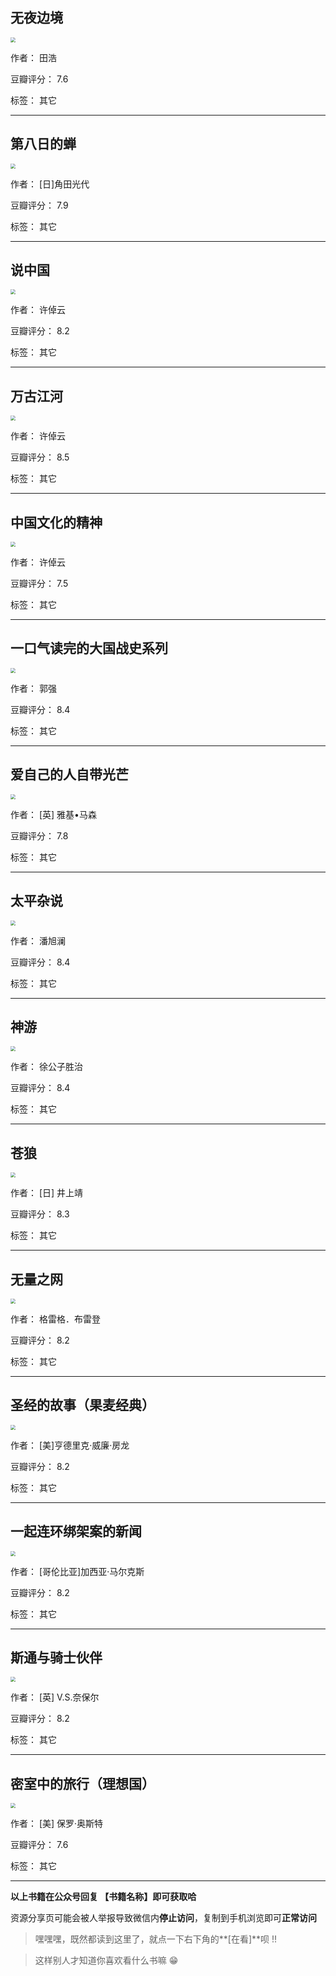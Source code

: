## 无夜边境

<img src="https://www.aibooks.cc/wp-content/uploads/2019/10/2019100904261997.jpg" style="zoom:50%;" />

作者： 田浩

豆瓣评分：  7.6

标签： 其它


---

## 第八日的蝉

<img src="https://www.aibooks.cc/wp-content/uploads/2019/10/20191009042218100.jpg" style="zoom:50%;" />

作者： [日]角田光代

豆瓣评分：  7.9

标签： 其它


---

## 说中国

<img src="https://www.aibooks.cc/wp-content/uploads/2019/10/2019100806494725.jpg" style="zoom:50%;" />

作者： 许倬云 

豆瓣评分：  8.2

标签： 其它


---

## 万古江河

<img src="https://www.aibooks.cc/wp-content/uploads/2019/10/2019100806455058.jpg" style="zoom:50%;" />

作者： 许倬云

豆瓣评分：  8.5

标签： 其它


---

## 中国文化的精神

<img src="https://www.aibooks.cc/wp-content/uploads/2019/10/2019100806415760.jpg" style="zoom:50%;" />

作者： 许倬云 

豆瓣评分：  7.5

标签： 其它


---

## 一口气读完的大国战史系列

<img src="https://www.aibooks.cc/wp-content/uploads/2019/10/2019100806323869.jpg" style="zoom:50%;" />

作者： 郭强

豆瓣评分：  8.4

标签： 其它


---

## 爱自己的人自带光芒

<img src="https://www.aibooks.cc/wp-content/uploads/2019/10/20191008062908100.jpg" style="zoom:50%;" />

作者： [英] 雅基•马森

豆瓣评分：  7.8

标签： 其它


---

## 太平杂说

<img src="https://www.aibooks.cc/wp-content/uploads/2019/10/2019100806244786.jpg" style="zoom:50%;" />

作者： 潘旭澜

豆瓣评分：  8.4

标签： 其它


---

## 神游

<img src="https://www.aibooks.cc/wp-content/uploads/2019/10/2019100806212042.jpg" style="zoom:50%;" />

作者： 徐公子胜治 

豆瓣评分：  8.4

标签： 其它


---

## 苍狼

<img src="https://www.aibooks.cc/wp-content/uploads/2019/10/2019100806153077.jpg" style="zoom:50%;" />

作者： [日] 井上靖

豆瓣评分：  8.3

标签： 其它


---

## 无量之网

<img src="https://www.aibooks.cc/wp-content/uploads/2019/10/2019100806104619.jpg" style="zoom:50%;" />

作者： 格雷格．布雷登

豆瓣评分：  8.2

标签： 其它


---

## 圣经的故事（果麦经典）

<img src="https://www.aibooks.cc/wp-content/uploads/2019/10/201910080606248.jpg" style="zoom:50%;" />

作者： [美]亨德里克·威廉·房龙

豆瓣评分：  8.2

标签： 其它


---

## 一起连环绑架案的新闻

<img src="https://www.aibooks.cc/wp-content/uploads/2019/10/2019100805542598.jpg" style="zoom:50%;" />

作者： [哥伦比亚]加西亚·马尔克斯

豆瓣评分：  8.2

标签： 其它


---

## 斯通与骑士伙伴

<img src="https://www.aibooks.cc/wp-content/uploads/2019/10/2019100805505672.jpg" style="zoom:50%;" />

作者： [英] V.S.奈保尔 

豆瓣评分：  8.2

标签： 其它


---

## 密室中的旅行（理想国）

<img src="https://www.aibooks.cc/wp-content/uploads/2019/10/2019100805441985.jpg" style="zoom:50%;" />

作者： [美] 保罗·奥斯特

豆瓣评分：  7.6

标签： 其它


---


**以上书籍在公众号回复 【书籍名称】即可获取哈** 


资源分享页可能会被人举报导致微信内**停止访问**，复制到手机浏览即可**正常访问**


> 嘿嘿嘿，既然都读到这里了，就点一下右下角的**[在看]**呗 !!

> 

> 这样别人才知道你喜欢看什么书嘛 😁

